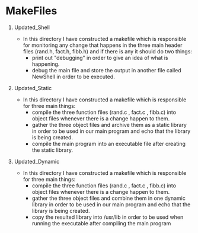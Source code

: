 # MakeFiles

1. Updated_Shell
   - In this directory I have constructed a makefile which is responsible for monitoring any change that happens in the three main header files (rand.h, fact.h, fibb.h) and if there is any it should do two things:
        - print out "debugging" in order to give an idea of what is happening.
        - debug the main file and store the output in another file called NewShell in order to be executed.
          
          
2. Updated_Static
   - In this directory I have constructed a makefile which is responsible for three main things:
        - compile the three function files (rand.c , fact.c , fibb.c) into object files whenever there is a change happen to them.
        - gather the three object files and archive them as a static library in order to be used in our main program and echo that the library is being created. 
        - compile the main program into an executable file after creating the static library.


3. Updated_Dynamic
   - In this directory I have constructed a makefile which is responsible for three main things:
        - compile the three function files (rand.c , fact.c , fibb.c) into object files whenever there is a change happen to them.
        - gather the three object files and combine them in one dynamic library in order to be used in our main program and echo that the library is being created.
        - copy the resulted library into /usr/lib in order to be used when running the executable after compiling the main program
